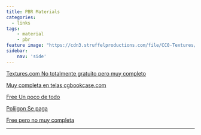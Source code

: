 ```yaml
---
title: PBR Materials
categories:
  - links
tags:
    - material
    - pbr 
feature image: "https://cdn3.struffelproductions.com/file/CC0-Textures/media/sphere/512-JPG/Bricks022_PREVIEW.jpg"
sidebar:
    nav: 'side'  
---
```



[Textures.com  No totalmente gratuito pero muy completo][textures.com]  
  
[Muy completa en telas  cgbookcase.com][bookcase.com]  
  
[Free  Un poco de todo][texturehaven]  
  
[Poliigon  Se paga][Policgon]  
  
[Free pero no muy completa][cc0 Textures]  
  


--- 

[textures.com]: https://www.textures.com/
[bookcase.com]: https://cgbookcase.com/
[texturehaven]: https://texturehaven.com/
[Policgon]: https://www.poliigon.com/search?type=texture
[cc0 Textures]: https://cc0textures.com/
